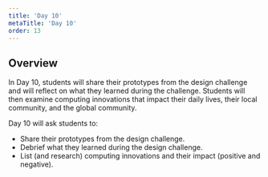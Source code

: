```yaml
---
title: 'Day 10'
metaTitle: 'Day 10'
order: 13
---
```


## Overview

In Day 10, students will share their prototypes from the design challenge and will reflect on what they learned during the challenge. Students will then examine computing innovations that impact their daily lives, their local community, and the global community.

Day 10 will ask students to:

* Share their prototypes from the design challenge.
* Debrief what they learned during the design challenge.
* List (and research) computing innovations and their impact (positive and negative).